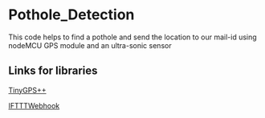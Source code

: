 # Pothole_Detection
This code helps to find a pothole and send the location to our mail-id using nodeMCU GPS module and an ultra-sonic sensor

## Links for libraries
[TinyGPS++](https://github.com/mikalhart/TinyGPSPlus.git)

[IFTTTWebhook](https://github.com/romkey/IFTTTWebhook.git)
